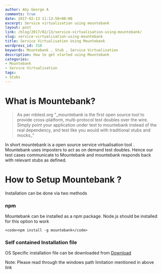```yaml
---
author: Aby George A
comments: true
date: 2017-02-13 11:13:58+00:00
excerpt: Service virtualisation using mountebank
layout: post
link: /blog/2017/02/13/service-virtualisation-using-mountebank/
slug: service-virtualisation-using-mountebank
title: Service Virtualisation Using Mountebank
wordpress_id: 318
keywords: Mountebank , Stub , Service Virtualisation 
description: How to get started using Mountebank
categories:
- Mountebank
- Service Virtualisation
tags:
- Stubs
---
```


# What is Mountebank?




<blockquote>As per mbtest.org "_mountebank is the first open source tool to provide cross-platform, multi-protocol test doubles over the wire. Simply point your application under test to mountebank instead of the real dependency, and test like you would with traditional stubs and mocks_"</blockquote>


In short mountebank is a open source service virtualisation tool . Mountebank uses imposters to act as on demand test doubles. Hence our test cases communicate to Mountebank and mountebank responds back with relevant stubs as defined.


# How to Setup Mountebank ?


Installation can be done via two methods


### npm


Mountebank can be installed as a npm package. Node.js should be installed for this option to work

    
    <code>npm install -g mountebank</code>




### Self contained Installation file


OS Specific installation file can be downloaded from [Download](http://www.mbtest.org/docs/install)

Note: Please read through the windows path limitation mentioned in above link
